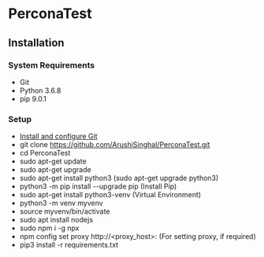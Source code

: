 # PerconaTest

## Installation

### System Requirements

* Git
* Python 3.6.8
* pip 9.0.1


### Setup
* [Install and configure Git](https://www.linode.com/docs/development/version-control/how-to-install-git-and-clone-a-github-repository/)
* git clone https://github.com/ArushiSinghal/PerconaTest.git
* cd PerconaTest
* sudo apt-get update
* sudo apt-get upgrade
* sudo apt-get install python3 (sudo apt-get upgrade python3)
* python3 -m pip install --upgrade pip (Install Pip)
* sudo apt-get install python3-venv (Virtual Environment)
* python3 -m venv myvenv
* source myvenv/bin/activate
* sudo apt install nodejs
* sudo npm i -g npx
* npm config set proxy http://<proxy_host>:<port> (For setting proxy, if required)
* pip3 install -r requirements.txt



